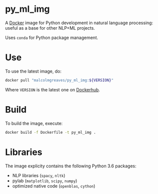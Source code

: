 # py_ml_img
A [Docker](https://www.docker.com/) image for Python development in natural 
language processing: useful as a base for other NLP+ML projects. 

Uses `conda` for Python package management.


# Use
To use the latest image, do:
```bash
docker pull "malcolmgreaves/py_ml_img:${VERSION}"
```

Where `VERSION` is the latest one on [Dockerhub](https://hub.docker.com/r/malcolmgreaves/py_ml_img/tags/).


# Build
To build the image, execute:
```bash
docker build -f Dockerfile -t py_ml_img .
```


# Libraries
The image explicity contains the following Python 3.6 packages:
- NLP libraries (`spacy`, `nltk`)
- pylab (`matplotlib`, `scipy`, `numpy`)
- optimized native code (`openblas`, `cython`)

